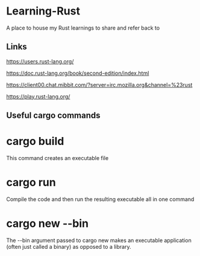# Learning-Rust
A place to house my Rust learnings to share and refer back to

## Links 
https://users.rust-lang.org/

https://doc.rust-lang.org/book/second-edition/index.html

https://client00.chat.mibbit.com/?server=irc.mozilla.org&channel=%23rust

https://play.rust-lang.org/

## Useful cargo commands

# cargo build

This command creates an executable file

# cargo run 

Compile the code and then run the resulting executable all in one command

# cargo new <project name> --bin 

The --bin argument passed to cargo new makes an executable application (often just called a binary) as opposed to a library. 

